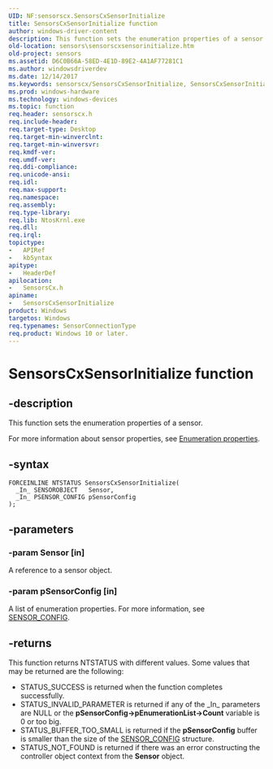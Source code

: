 ```yaml
---
UID: NF:sensorscx.SensorsCxSensorInitialize
title: SensorsCxSensorInitialize function
author: windows-driver-content
description: This function sets the enumeration properties of a sensor.
old-location: sensors\sensorscxsensorinitialize.htm
old-project: sensors
ms.assetid: D6C0B66A-58ED-4E1D-89E2-4A1AF77281C1
ms.author: windowsdriverdev
ms.date: 12/14/2017
ms.keywords: sensorscx/SensorsCxSensorInitialize, SensorsCxSensorInitialize function [Sensor Devices], SensorsCxSensorInitialize, sensors.sensorscxsensorinitialize
ms.prod: windows-hardware
ms.technology: windows-devices
ms.topic: function
req.header: sensorscx.h
req.include-header: 
req.target-type: Desktop
req.target-min-winverclnt: 
req.target-min-winversvr: 
req.kmdf-ver: 
req.umdf-ver: 
req.ddi-compliance: 
req.unicode-ansi: 
req.idl: 
req.max-support: 
req.namespace: 
req.assembly: 
req.type-library: 
req.lib: NtosKrnl.exe
req.dll: 
req.irql: 
topictype:
-	APIRef
-	kbSyntax
apitype:
-	HeaderDef
apilocation:
-	SensorsCx.h
apiname:
-	SensorsCxSensorInitialize
product: Windows
targetos: Windows
req.typenames: SensorConnectionType
req.product: Windows 10 or later.
---
```


# SensorsCxSensorInitialize function


## -description


This function sets the enumeration properties of a sensor.

 For more information about sensor properties, see <a href="https://msdn.microsoft.com/library/windows/hardware/dn957027">Enumeration properties</a>.


## -syntax


````
FORCEINLINE NTSTATUS SensorsCxSensorInitialize(
  _In_ SENSOROBJECT   Sensor,
  _In_ PSENSOR_CONFIG pSensorConfig
);
````


## -parameters




### -param Sensor [in]

A reference to a sensor object.


### -param pSensorConfig [in]

A list of enumeration properties. For more information, see <a href="..\sensorscx\ns-sensorscx-_sensor_config.md">SENSOR_CONFIG</a>.


## -returns


This function returns NTSTATUS with different values. Some values that may be returned are the following:
<ul>
<li>
STATUS_SUCCESS is returned when the function completes successfully.

</li>
<li>
STATUS_INVALID_PARAMETER is returned if any of the _In_ parameters are NULL or the <b>pSensorConfig-&gt;pEnumerationList-&gt;Count</b> variable is 0 or too big.

</li>
<li>
STATUS_BUFFER_TOO_SMALL is returned if the <b>pSensorConfig</b> buffer is smaller than the size of the <a href="..\sensorscx\ns-sensorscx-_sensor_config.md">SENSOR_CONFIG</a> structure.

</li>
<li>
STATUS_NOT_FOUND is returned if there was an error constructing the controller object context from the <b>Sensor</b> object.

</li>
</ul>

